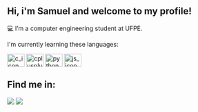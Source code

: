 ## Hi, i'm Samuel and welcome to my profile!

💻 I’m a computer engineering student at UFPE.

I'm currently learning these languages:
<div style="display:inline-block">
  <img align="center" alt="c_icon" height=30 width=40 src="https://cdn.jsdelivr.net/gh/devicons/devicon/icons/c/c-original.svg" />
  <img align="center" alt="cplusplus_icon" height=30 width=40 src="https://cdn.jsdelivr.net/gh/devicons/devicon/icons/cplusplus/cplusplus-original.svg" />
  <img align="center" alt="python_icon" height=30 width=40 src="https://cdn.jsdelivr.net/gh/devicons/devicon/icons/python/python-original.svg" />
  <img align="center" alt="js_icon" height=30 width=40 src="https://cdn.jsdelivr.net/gh/devicons/devicon/icons/javascript/javascript-original.svg" />
</div>

## Find me in: 
<div>
  <a href="https://www.linkedin.com/in/samuel-nunes-7842b8245" target="_blank"><img src="https://img.shields.io/badge/LinkedIn-0077B5?style=for-the-badge&logo=linkedin&logoColor=white" target="_blank"></a>
  <a href="https://instagram.com/samuelllna?igshid=NzZlODBkYWE4Ng==" target="_blank"><img src="https://img.shields.io/badge/Instagram-E4405F?style=for-the-badge&logo=instagram&logoColor=white" target="_blank"></a>
</div>
